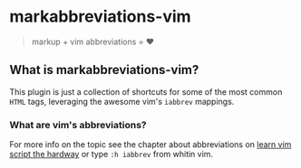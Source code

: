 # markabbreviations-vim

> markup + vim abbreviations = :hearts:

## What is markabbreviations-vim?

This plugin is just a collection of shortcuts for some of the most common `HTML` tags, leveraging the awesome vim's `iabbrev` mappings.

### What are vim's abbreviations?
For more info on the topic see the chapter about abbreviations on [learn vim script the hardway](http://learnvimscriptthehardway.stevelosh.com/chapters/08.html) or type `:h iabbrev` from whitin vim.

